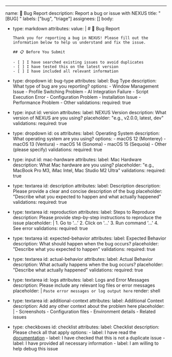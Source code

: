 ---
name: 🐛 Bug Report
description: Report a bug or issue with NEXUS
title: "[BUG] "
labels: ["bug", "triage"]
assignees: []
body:
  - type: markdown
    attributes:
      value: |
        # 🐛 Bug Report

        Thank you for reporting a bug in NEXUS! Please fill out the information below to help us understand and fix the issue.

        ## 📋 Before You Submit

        - [ ] I have searched existing issues to avoid duplicates
        - [ ] I have tested this on the latest version
        - [ ] I have included all relevant information

  - type: dropdown
    id: bug-type
    attributes:
      label: Bug Type
      description: What type of bug are you reporting?
      options:
        - Window Management Issue
        - Profile Switching Problem
        - AI Integration Failure
        - Script Execution Error
        - Configuration Problem
        - Installation Issue
        - Performance Problem
        - Other
    validations:
      required: true

  - type: input
    id: version
    attributes:
      label: NEXUS Version
      description: What version of NEXUS are you using?
      placeholder: "e.g., v2.0.0, latest, dev"
    validations:
      required: true

  - type: dropdown
    id: os
    attributes:
      label: Operating System
      description: What operating system are you using?
      options:
        - macOS 12 (Monterey)
        - macOS 13 (Ventura)
        - macOS 14 (Sonoma)
        - macOS 15 (Sequoia)
        - Other (please specify)
    validations:
      required: true

  - type: input
    id: mac-hardware
    attributes:
      label: Mac Hardware
      description: What Mac hardware are you using?
      placeholder: "e.g., MacBook Pro M3, iMac Intel, Mac Studio M2 Ultra"
    validations:
      required: true

  - type: textarea
    id: description
    attributes:
      label: Description
      description: Please provide a clear and concise description of the bug
      placeholder: "Describe what you expected to happen and what actually happened"
    validations:
      required: true

  - type: textarea
    id: reproduction
    attributes:
      label: Steps to Reproduce
      description: Please provide step-by-step instructions to reproduce the issue
      placeholder: |
        1. Go to '...'
        2. Click on '...'
        3. Run command '...'
        4. See error
    validations:
      required: true

  - type: textarea
    id: expected-behavior
    attributes:
      label: Expected Behavior
      description: What should happen when the bug occurs?
      placeholder: "Describe what you expected to happen"
    validations:
      required: true

  - type: textarea
    id: actual-behavior
    attributes:
      label: Actual Behavior
      description: What actually happens when the bug occurs?
      placeholder: "Describe what actually happened"
    validations:
      required: true

  - type: textarea
    id: logs
    attributes:
      label: Logs and Error Messages
      description: Please include any relevant log files or error messages
      placeholder: |
        ```
        Paste error messages or log output here
        ```
      render: shell

  - type: textarea
    id: additional-context
    attributes:
      label: Additional Context
      description: Add any other context about the problem here
      placeholder: |
        - Screenshots
        - Configuration files
        - Environment details
        - Related issues

  - type: checkboxes
    id: checklist
    attributes:
      label: Checklist
      description: Please check all that apply
      options:
        - label: I have read the [documentation](https://github.com/yourusername/NEXUS/blob/main/README.md)
        - label: I have checked that this is not a duplicate issue
        - label: I have provided all necessary information
        - label: I am willing to help debug this issue
